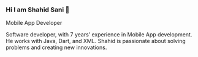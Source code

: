 ### Hi I am Shahid Sani 👋

Mobile App Developer

Software developer, with 7 years’ experience in Mobile App development. He works with Java, Dart, and XML. Shahid is passionate about solving problems and creating new innovations.
